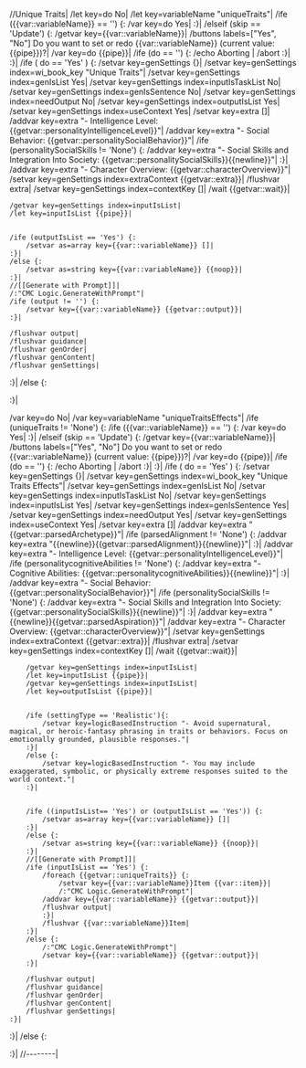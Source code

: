 //Unique Traits|
/let key=do No|
/let key=variableName "uniqueTraits"|
/ife ({{var::variableName}} == '') {:
    /var key=do Yes|
:}|
/elseif (skip == 'Update') {:
    /getvar key={{var::variableName}}|
    /buttons labels=["Yes", "No"] Do you want to set or redo {{var::variableName}} (current value: {{pipe}})?|
    /var key=do {{pipe}}|
    /ife (do == '') {:
        /echo Aborting |
        /abort
    :}|
:}|
/ife ( do == 'Yes' ) {:
	/setvar key=genSettings {}|
	/setvar key=genSettings index=wi_book_key "Unique Traits"|
	/setvar key=genSettings index=genIsList Yes|
	/setvar key=genSettings index=inputIsTaskList No|
	/setvar key=genSettings index=genIsSentence No|
	/setvar key=genSettings index=needOutput No|
	/setvar key=genSettings index=outputIsList Yes|
	/setvar key=genSettings index=useContext Yes|
	/setvar key=extra []|
	/addvar key=extra "- Intelligence Level: {{getvar::personalityIntelligenceLevel}}"|
	/addvar key=extra "- Social Behavior: {{getvar::personalitySocialBehavior}}"|
	/ife (personalitySocialSkills != 'None') {:
		/addvar key=extra "- Social Skills and Integration Into Society: {{getvar::personalitySocialSkills}}{{newline}}"|
	:}|
	/addvar key=extra "- Character Overview: {{getvar::characterOverview}}"|
	/setvar key=genSettings index=extraContext {{getvar::extra}}|
	/flushvar extra|
	/setvar key=genSettings index=contextKey []|
	/wait {{getvar::wait}}|
	
	/getvar key=genSettings index=inputIsList|
	/let key=inputIsList {{pipe}}|
	
	
	/ife (outputIsList == 'Yes') {:
		/setvar as=array key={{var::variableName}} []|
	:}|
	/else {:
		/setvar as=string key={{var::variableName}} {{noop}}|
	:}|
	//[[Generate with Prompt]]|
	/:"CMC Logic.GenerateWithPrompt"|
	/ife (output != '') {:
		/setvar key={{var::variableName}} {{getvar::output}}|
	:}|
	
	/flushvar output|
	/flushvar guidance|
	/flushvar genOrder|
	/flushvar genContent|
	/flushvar genSettings|
:}|
/else {:
	
:}|

/var key=do No|
/var key=variableName "uniqueTraitsEffects"|
/ife (uniqueTraits != 'None') {:
	/ife ({{var::variableName}} == '') {:
	    /var key=do Yes|
	:}|
	/elseif (skip == 'Update') {:
	    /getvar key={{var::variableName}}|
	    /buttons labels=["Yes", "No"] Do you want to set or redo {{var::variableName}} (current value: {{pipe}})?|
	    /var key=do {{pipe}}|
	    /ife (do == '') {:
	        /echo Aborting |
	        /abort
	    :}|
	:}|
	/ife ( do == 'Yes' ) {:
		/setvar key=genSettings {}|
		/setvar key=genSettings index=wi_book_key "Unique Traits Effects"|
		/setvar key=genSettings index=genIsList No|
		/setvar key=genSettings index=inputIsTaskList No|
		/setvar key=genSettings index=inputIsList Yes|
		/setvar key=genSettings index=genIsSentence Yes|
		/setvar key=genSettings index=needOutput Yes|
		/setvar key=genSettings index=useContext Yes|
		/setvar key=extra []|
		/addvar key=extra "{{getvar::parsedArchetype}}"|
		/ife (parsedAlignment != 'None') {:
			/addvar key=extra "{{newline}}{{getvar::parsedAlignment}}{{newline}}"|
		:}|
		/addvar key=extra "- Intelligence Level: {{getvar::personalityIntelligenceLevel}}"|
		/ife (personalitycognitiveAbilities != 'None') {:
			/addvar key=extra "- Cognitive Abilities: {{getvar::personalitycognitiveAbilities}}{{newline}}"|
		:}|
		/addvar key=extra "- Social Behavior: {{getvar::personalitySocialBehavior}}"|
		/ife (personalitySocialSkills != 'None') {:
			/addvar key=extra "- Social Skills and Integration Into Society: {{getvar::personalitySocialSkills}}{{newline}}"|
		:}|
		/addvar key=extra "{{newline}}{{getvar::parsedAspiration}}"|
		/addvar key=extra "- Character Overview: {{getvar::characterOverview}}"|
		/setvar key=genSettings index=extraContext {{getvar::extra}}|
		/flushvar extra|
		/setvar key=genSettings index=contextKey []|
		/wait {{getvar::wait}}|
		
		/getvar key=genSettings index=inputIsList|
		/let key=inputIsList {{pipe}}|
		/getvar key=genSettings index=inputIsList|
		/let key=outputIsList {{pipe}}|
		
		
		/ife (settingType == 'Realistic'){:
			/setvar key=logicBasedInstruction "- Avoid supernatural, magical, or heroic-fantasy phrasing in traits or behaviors. Focus on emotionally grounded, plausible responses."|
		:}|
		/else {:
			/setvar key=logicBasedInstruction "- You may include exaggerated, symbolic, or physically extreme responses suited to the world context."|
		:}|
		
		
		/ife ((inputIsList== 'Yes') or (outputIsList == 'Yes')) {:
			/setvar as=array key={{var::variableName}} []|
		:}|
		/else {:
			/setvar as=string key={{var::variableName}} {{noop}}|
		:}|
		//[[Generate with Prompt]]|
		/ife (inputIsList == 'Yes') {:
			/foreach {{getvar::uniqueTraits}} {:
				/setvar key={{var::variableName}}Item {{var::item}}|
				/:"CMC Logic.GenerateWithPrompt"|
			/addvar key={{var::variableName}} {{getvar::output}}|
			/flushvar output|
			:}|
			/flushvar {{var::variableName}}Item|
		:}|
		/else {:
			/:"CMC Logic.GenerateWithPrompt"|
			/setvar key={{var::variableName}} {{getvar::output}}|
		:}|
		
		/flushvar output|
		/flushvar guidance|
		/flushvar genOrder|
		/flushvar genContent|
		/flushvar genSettings|
	:}|
:}|
/else {:
	
:}|
//--------|